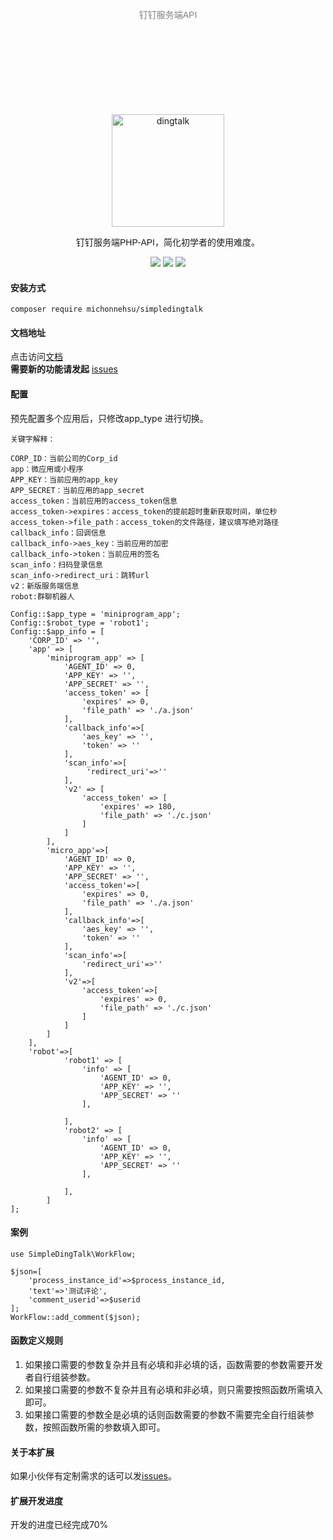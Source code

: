 <p align="center" style="color:gray;font-family: Arial, Helvetica, sans-serif; margin:150px 0;">钉钉服务端API</p>
<p align="center">
<a href="https://developers.dingtalk.com/?spm=ding_open_doc.document.0.0.3a2565733BtFVA">
<img src="https://images.gitee.com/uploads/images/2021/1006/105453_40454723_8010855.png" alt="dingtalk" width="180"/>
</a>
</p>
<p align="center" style="font-family: Arial, Helvetica, sans-serif;">钉钉服务端PHP-API，简化初学者的使用难度。</p>
<p align="center">
<img src="https://img.shields.io/badge/PHP-7.3+-green" />
<img src="https://img.shields.io/badge/release-1.0.1-orange" />
<img src="https://img.shields.io/badge/license-MIT-green" />
</p>

#### 安装方式
`composer require michonnehsu/simpledingtalk`
#### 文档地址
点击访问[文档](https://gitee.com/michonnehsu/simple-dingtalk/wikis/pages)  
**需要新的功能请发起** [issues](https://gitee.com/michonnehsu/simple-dingtalk/issues)  
#### 配置
预先配置多个应用后，只修改app_type 进行切换。
```
关键字解释：

CORP_ID：当前公司的Corp_id
app：微应用或小程序
APP_KEY：当前应用的app_key
APP_SECRET：当前应用的app_secret
access_token：当前应用的access_token信息
access_token->expires：access_token的提前超时重新获取时间，单位秒
access_token->file_path：access_token的文件路径，建议填写绝对路径
callback_info：回调信息
callback_info->aes_key：当前应用的加密
callback_info->token：当前应用的签名
scan_info：扫码登录信息
scan_info->redirect_uri：跳转url
v2：新版服务端信息
robot:群聊机器人

Config::$app_type = 'miniprogram_app';
Config::$robot_type = 'robot1';
Config::$app_info = [
	'CORP_ID' => '',
	'app' => [
		'miniprogram_app' => [
			'AGENT_ID' => 0,
			'APP_KEY' => '',
			'APP_SECRET' => '',
			'access_token' => [
				'expires' => 0,
				'file_path' => './a.json'
			],
            'callback_info'=>[
                'aes_key' => '',
                'token' => ''
            ],
            'scan_info'=>[
                 'redirect_uri'=>''
            ],
			'v2' => [
				'access_token' => [
					'expires' => 180,
					'file_path' => './c.json'
				]
			]
		],
		'micro_app'=>[
			'AGENT_ID' => 0,
			'APP_KEY' => '',
			'APP_SECRET' => '',
			'access_token'=>[
				'expires' => 0,
				'file_path' => './a.json'
			],
            'callback_info'=>[
                'aes_key' => '',
                'token' => ''
            ],
            'scan_info'=>[
                'redirect_uri'=>''
            ],
			'v2'=>[
				'access_token'=>[
					'expires' => 0,
					'file_path' => './c.json'
				]
			]
		]
	],
	'robot'=>[
            'robot1' => [
                'info' => [
                    'AGENT_ID' => 0,
                    'APP_KEY' => '',
                    'APP_SECRET' => ''
                ],
                
            ],
            'robot2' => [
                'info' => [
                    'AGENT_ID' => 0,
                    'APP_KEY' => '',
                    'APP_SECRET' => ''
                ],
                
            ],
        ]
];

```
#### 案例
```
use SimpleDingTalk\WorkFlow;

$json=[
    'process_instance_id'=>$process_instance_id,
    'text'=>'测试评论',
    'comment_userid'=>$userid
];
WorkFlow::add_comment($json);
```
#### 函数定义规则
1. 如果接口需要的参数复杂并且有必填和非必填的话，函数需要的参数需要开发者自行组装参数。
2. 如果接口需要的参数不复杂并且有必填和非必填，则只需要按照函数所需填入即可。
3. 如果接口需要的参数全是必填的话则函数需要的参数不需要完全自行组装参数，按照函数所需的参数填入即可。

#### 关于本扩展
如果小伙伴有定制需求的话可以发[issues](https://gitee.com/michonnehsu/simple-dingtalk/issues)。

#### 扩展开发进度
开发的进度已经完成70%